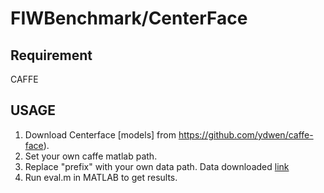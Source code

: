 # FIWBenchmark/CenterFace

## Requirement
CAFFE

## USAGE
1. Download Centerface [models] from https://github.com/ydwen/caffe-face).
2. Set your own caffe matlab path.
3. Replace "prefix" with your own data path. Data downloaded [link](https://web.northeastern.edu/smilelab/fiwkinship)
4. Run eval.m in MATLAB to get results.

